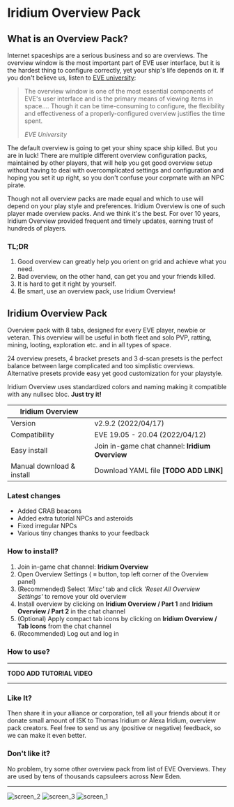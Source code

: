 # Iridium Overview Pack

## What is an Overview Pack?

Internet spaceships are a serious business and so are overviews. The overview window is the most important part of EVE user interface, but it is the hardest thing to configure correctly, yet your ship's life depends on it.  If you don't believe us, listen to [EVE university](https://wiki.eveuniversity.org/Overview):

> The overview window is one of the most essential components of EVE's user interface and is the primary means of viewing items in space.... Though it can be time-consuming to configure, the flexibility and effectiveness of a properly-configured overview justifies the time spent.
>
> <cite>EVE University</cite>

The default overview is going to get your shiny space ship killed. But you are in luck! There are multiple different overview configuration packs, maintained by other players, that will help you get good overview setup without having to deal with overcomplicated settings and configuration and hoping you set it up right, so you don't confuse your corpmate with an NPC pirate. 

Though not all overview packs are made equal and which to use will depend on your play style and preferences. Iridium Overview is one of such player made overview packs. And we think it's the best. For over 10 years, Iridium Overview provided frequent and timely updates, earning trust of hundreds of players.

### TL;DR

1.  Good overview can greatly help you orient on grid and achieve what you need. 
2. Bad overview, on the other hand, can get you and your friends killed.
3. It is hard to get it right by yourself.
4. Be smart, use an overview pack, use Iridium Overview!

## Iridium Overview Pack

Overview pack with 8 tabs, designed for every EVE player, newbie or veteran. This overview will be useful in both fleet and solo PVP, ratting, mining, looting, exploration etc. and in all types of space.

24 overview presets, 4 bracket presets and 3 d-scan presets is the perfect balance between large complicated and too simplistic overviews. Alternative presets provide easy yet good customization for your playstyle.

Iridium Overview uses standardized colors and naming making it compatible with any nullsec bloc.
**Just try it!**

| Iridium Overview          |                                                 |
| ------------------------- | ----------------------------------------------- |
| Version                   | v2.9.2 (2022/04/17)                             |
| Compatibility             | EVE 19.05 - 20.04 (2022/04/12)                  |
| Easy install              | Join in-game chat channel: **Iridium Overview** |
| Manual download & install | Download YAML file **[TODO ADD LINK]**          |

### Latest changes

- Added CRAB beacons
- Added extra tutorial NPCs and asteroids
- Fixed irregular NPCs
- Various tiny changes thanks to your feedback

### How to install?

1. Join in-game chat channel: **Iridium Overview**
2. Open Overview Settings ( ≡ button, top left corner of the Overview panel)
3. (Recommended) Select *'Misc'* tab and click *'Reset All Overview Settings'* to remove your old overview
4. Install overview by clicking on **Iridium Overview / Part 1** and **Iridium Overview / Part 2** in the chat channel
5. (Optional) Apply compact tab icons by clicking on **Iridium Overview / Tab Icons** from the chat channel
6. (Recommended) Log out and log in

### How to use?

--------

**TODO ADD TUTORIAL VIDEO**

---------

### Like It?

Then share it in your alliance or corporation, tell all your friends about it or donate small amount of ISK to Thomas Iridium or Alexa Iridium, overview pack creators. Feel free to send us any (positive or negative) feedback, so we can make it even better.

### Don't like it?

No problem, try some other overview pack from list of EVE Overviews. They are used by tens of thousands capsuleers across New Eden.


--------

![screen_2](https://i.imgur.com/fZvaQeV.jpeg)
![screen_3](https://i.imgur.com/df14ojV.png)
![screen_1](https://i.imgur.com/IefkPv6.png)
